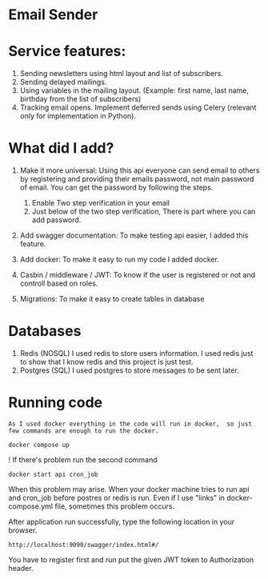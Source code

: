 # Email Sender

# Service features:
 1. Sending newsletters using html layout and list of subscribers.
 2. Sending delayed mailings.
 3. Using variables in the mailing layout. (Example: first name, last name, birthday from the list of subscribers)
 4. Tracking email opens.
Implement deferred sends using Celery (relevant only for implementation in Python).

# What did I add? 
1. Make it more universal:
        Using this api everyone can send email to others by registering and providing their emails 
    password, not main password of email. You can get the password by following the steps.
    1. Enable Two step verification in your email
    2. Just below of the two step verification, There is part where you can add password.
 
2. Add swagger documentation:
        To make testing api easier, I added this feature.
  
3. Add docker:
        To make it easy to run my code I added docker. 
   
4. Casbin / middleware / JWT:
        To know if the user is registered or not and controll based on roles.

5. Migrations:
        To make it easy to create tables in database
        
 
# Databases 
1. Redis   (NOSQL)
  I used redis to store users information. I used redis just to show that I know redis and this project is just test.
2. Postgres  (SQL)
  I used postgres to store messages to be sent later.

# Running code  
    As I used docker everything in the code will run in docker,  so just few commands are enough to run the docker.
    
```
docker compose up
```
 ! If there's problem run the second command 
  
```
docker start api cron_job
```
When this problem may arise. When your docker machine tries to run api and cron_job before postres or redis is run.
Even if I use "links" in docker-compose.yml file, sometimes this problem occurs.

After application run successfully, type the following location in your browser.
```
http://localhost:9090/swagger/index.html#/
```

You have to register first and run put the given JWT token to Authorization header.
